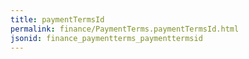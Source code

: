 ```yaml
---
title: paymentTermsId
permalink: finance/PaymentTerms.paymentTermsId.html
jsonid: finance_paymentterms_paymenttermsid
---
```

